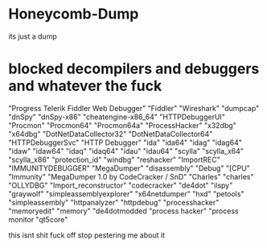 # Honeycomb-Dump
its just a dump

# blocked decompilers and debuggers and whatever the fuck

"Progress Telerik Fiddler Web Debugger"
"Fiddler"
"Wireshark"
"dumpcap"
"dnSpy"
"dnSpy-x86"
"cheatengine-x86_64"
"HTTPDebuggerUI"
"Procmon"
"Procmon64"
"Procmon64a"
"ProcessHacker"
"x32dbg"
"x64dbg"
"DotNetDataCollector32"
"DotNetDataCollector64"
"HTTPDebuggerSvc"
"HTTP Debugger"
"ida"
"ida64"
"idag"
"idag64"
"idaw"
"idaw64"
"idaq"
"idaq64"
"idau"
"idau64"
"scylla"
"scylla_x64"
"scylla_x86"
"protection_id"
"windbg"
"reshacker"
"ImportREC"
"IMMUNITYDEBUGGER"
"MegaDumper"
"disassembly"
"Debug"
"[CPU"
"Immunity"
"MegaDumper 1.0 by CodeCracker / SnD"
"Charles"
"charles"
"OLLYDBG"
"Import_reconstructor"
"codecracker"
"de4dot"
"ilspy"
"graywolf"
"simpleassemblyexplorer"
"x64netdumper"
"hxd"
"petools"
"simpleassembly"
"httpanalyzer"
"httpdebug"
"processhacker"
"memoryedit"
"memory"
"de4dotmodded
"process hacker"
"process monitor
"qt5core"

this isnt shit fuck off stop pestering me about it
